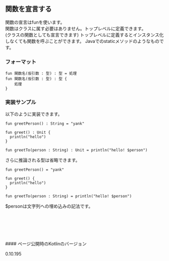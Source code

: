 ## 関数を宣言する

関数の宣言はfunを使います。   
関数はクラスに属す必要はありません。トップレベルに定義できます。   
(クラスの関数としても宣言できます)
トップレベルに定義するとインスタンス化しなくても関数を呼ぶことができます。
Javaでのstaticメソッドのようなものです。


### フォーマット
   
   
   
   
    fun 関数名(仮引数 : 型) : 型 = 処理
    fun 関数名(仮引数 : 型) : 型 {
        処理
    }
   
   
   
### 実装サンプル


以下のように実装できます。

   
   
   
    fun greetPerson() : String = "yank"
    
    fun greet() : Unit {
      println("hello")
    }

    fun greetTo(person : String) : Unit = println("hello! $person")


さらに推論される型は省略できます。

    fun greetPerson() = "yank"
    
    fun greet() {
      println("hello")
    }

    fun greetTo(person : String) = println("hello! $person")

   
   
   
$personは文字列への埋め込みの記法です。




<br/>
<br/>
<br/>
<br/>
<br/>
#### ページ公開時のKotlinのバージョン
   
0.10.195 
 
